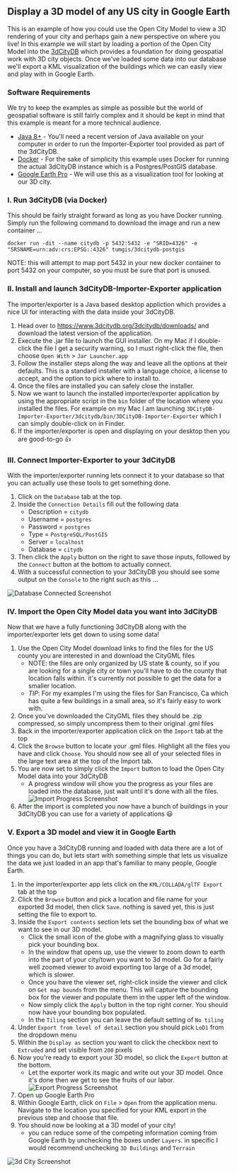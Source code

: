 ## Display a 3D model of any US city in Google Earth

This is an example of how you could use the Open City Model to view a 3D rendering of your city and perhaps gain a new perspective on where you live!  In this example we will start by loading a portion of the Open City Model into the [3dCityDB](https://www.3dcitydb.org/) which provides a foundation for doing geospatial work with 3D city objects.  Once we've loaded some data into our database we'll export a KML visualization of the buildings which we can easily view and play with in Google Earth.

### Software Requirements

We try to keep the examples as simple as possible but the world of geospatial software is still fairly complex and it should be kept in mind that this example is meant for a more technical audience.

* [Java 8+](https://www.java.com/en/download/) - You'll need a recent version of Java available on your computer in order to run the Importer-Exporter tool provided as part of the 3dCityDB.
* [Docker](https://www.docker.com/get-started) - For the sake of simplicity this example uses Docker for running the actual 3dCityDB instance which is a Postgres/PostGIS database.
* [Google Earth Pro](https://www.google.com/earth/versions/#earth-pro) - We will use this as a visualization tool for looking at our 3D city.

### I. Run 3dCityDB (via Docker)

This should be fairly straight forward as long as you have Docker running.  Simply run the following command to download the image and run a new container ...

```
docker run -dit --name citydb -p 5432:5432 -e "SRID=4326" -e "SRSNAME=urn:adv:crs:EPSG::4326" tumgis/3dcitydb-postgis
```

NOTE: this will attempt to map port 5432 in your new docker container to port 5432 on your computer, so you must be sure that port is unused.

### II. Install and launch 3dCityDB-Importer-Exporter application

The importer/exporter is a Java based desktop appliction which provides a nice UI for interacting with the data inside your 3dCityDB.

1. Head over to https://www.3dcitydb.org/3dcitydb/downloads/ and download the latest version of the application.
2. Execute the .jar file to launch the GUI installer.  On my Mac if I double-click the file I get a security warning, so I must right-click the file, then choose `Open With` > `Jar Launcher.app`
3. Follow the installer steps along the way and leave all the options at their defaults.  This is a standard installer with a language choice, a license to accept, and the option to pick where to install to.
4. Once the files are installed you can safely close the installer.
5. Now we want to launch the installed importer/exporter application by using the appropriate script in the `bin` folder of the location where you installed the files.  For example on my Mac I am launching `3DCityDB-Importer-Exporter/3dcitydb/bin/3DCityDB-Importer-Exporter` which I can simply double-click on in Finder.
6. If the importer/exporter is open and displaying on your desktop then you are good-to-go :+1:

### III. Connect Importer-Exporter to your 3dCityDB

With the importer/exporter running lets connect it to your database so that you can actually use these tools to get something done.

1. Click on the `Database` tab at the top.
2. Inside the `Connection Details` fill out the following data
    * Description = `citydb`
    * Username = `postgres`
    * Password = `postgres`
    * Type = `PostgreSQL/PostGIS`
    * Server = `localhost`
    * Database = `citydb`
3. Then click the `Apply` button on the right to save those inputs, followed by the `Connect` button at the bottom to actually connect.
4. With a successful connection to your 3dCityDB you should see some output on the `Console` to the right such as this ...

![Database Connected Screenshot](images/DatabaseConnected.png)

### IV. Import the Open City Model data you want into 3dCityDB

Now that we have a fully functioning 3dCityDB along with the importer/exporter lets get down to using some data!

1. Use the Open City Model download links to find the files for the US county you are interested in and download the CityGML files
    * NOTE: the files are only organized by US state & county, so if you are looking for a single city or town you'll have to do the county that location falls within.  it's currently not possible to get the data for a smaller location.
    * *TIP*: For my examples I'm using the files for San Francisco, Ca which has quite a few buildings in a small area, so it's fairly easy to work with.
2. Once you've downloaded the CityGML files they should be .zip compressed, so simply uncompress them to their original .gml files
3. Back in the importer/exporter application click on the `Import` tab at the top
4. Click the `Browse` button to locate your .gml files.  Highlight all the files you have and click `Choose`.  You should now see all of your selected files in the large text area at the top of the Import tab.
5. You are now set to simply click the `Import` button to load the Open City Model data into your 3dCityDB
    * A progress window will show you the progress as your files are loaded into the database, just wait until it's done with all the files.
    ![Import Progress Screenshot](images/ImportProgress.png)
6. After the import is completed you now have a bunch of buildings in your 3dCityDB you can use for a variety of applications :smiley:

### V. Export a 3D model and view it in Google Earth

Once you have a 3dCityDB running and loaded with data there are a lot of things you can do, but lets start with something simple that lets us visualize the data we just loaded in an app that's familiar to many people, Google Earth.

1. In the importer/exporter app lets click on the `KML/COLLADA/glTF Export` tab at the top
2. Click the `Browse` button and pick a location and file name for your exported 3d model, then click `Save`.  nothing is saved yet, this is just setting the file to export to.
3. Inside the `Export contents` section lets set the bounding box of what we want to see in our 3D model.
    * Click the small icon of the globe with a magnifying glass to visually pick your bounding box.
    * In the window that opens up, use the viewer to zoom down to earth into the part of your city/town you want to 3d model.  Go for a fairly well zoomed viewer to avoid exporting too large of a 3d model, which is slower.
    * Once you have the viewer set, right-click inside the viewer and click on `Get map bounds` from the menu.  This will capture the bounding box for the viewer and populate them in the upper left of the window.
    * Now simply click the `Apply` button in the top right corner.  You should now have your bounding box populated.
    * In the `Tiling` section you can leave the default setting of `No tiling`
4. Under `Export from level of detail` section you should pick `LoD1` from the dropdown menu
5. Within the `Display as` section you want to click the checkbox next to `Extruded` and set visible from `200` pixels
6. Now you're ready to export your 3D model, so click the `Export` button at the bottom.
    * Let the exporter work its magic and write out your 3D model.  Once it's done then we get to see the fruits of our labor.
    ![Export Progress Screenshot](images/ExportProgress.png)
7. Open up Google Earth Pro
8. Within Google Earth, click on `File` > `Open` from the application menu.  Navigate to the location you specified for your KML export in the previous step and choose that file.
9. You should now be looking at a 3D model of your city!
    * you can reduce some of the competing information coming from Google Earth by unchecking the boxes under `Layers`.  in specific I would recommend unchecking `3D Buildings` and `Terrain`

![3d City Screenshot](images/GoogleEarthSF.png)
